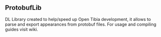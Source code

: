 ## ProtobufLib

DL Library created to help/speed up Open Tibia development, it allows to parse and export appearances from protobuf files.
For usage and compiling guides visit wiki.
